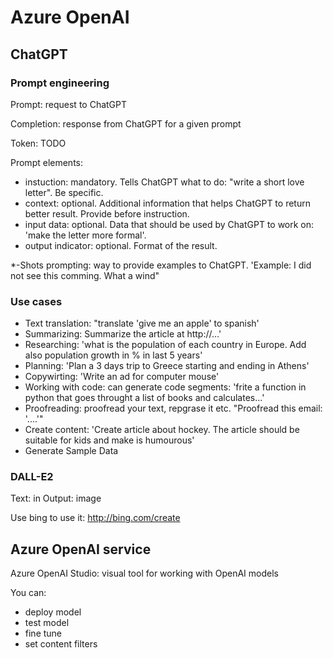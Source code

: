 # Azure OpenAI

## ChatGPT

### Prompt engineering

Prompt: request to ChatGPT

Completion: response from ChatGPT for a given prompt

Token: TODO

Prompt elements:
* instuction: mandatory. Tells ChatGPT what to do: "write a short love letter". Be specific.
* context: optional. Additional information that helps ChatGPT to return better result. Provide before instruction.
* input data: optional. Data that should be used by ChatGPT to work on: 'make the letter more formal'.
* output indicator: optional. Format of the result.

*-Shots prompting: way to provide examples to ChatGPT. 'Example: I did not see this comming. What a wind"

### Use cases

* Text translation: "translate 'give me an apple' to spanish'
* Summarizing: Summarize the article at http://...'
* Researching: 'what is the population of each country in Europe. Add also population growth in % in last 5 years'
* Planning: 'Plan a 3 days trip to Greece starting and ending in Athens'
* Copywirting: 'Write an ad for computer mouse'
* Working with code: can generate code segments: 'frite a function in python that goes throught a list of books and calculates...'
* Proofreading: proofread your text, repgrase it etc. "Proofread this email: '....'"
* Create content: 'Create article about hockey. The article should be suitable for kids and make is humourous'
* Generate Sample Data

### DALL-E2

Text: in
Output: image

Use bing to use it: http://bing.com/create

## Azure OpenAI service

Azure OpenAI Studio: visual tool for working with OpenAI models

You can:
* deploy model
* test model
* fine tune
* set content filters


